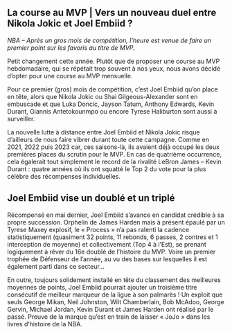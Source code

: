 ## La course au MVP | Vers un nouveau duel entre Nikola Jokic et Joel Embiid ?
_NBA – Après un gros mois de compétition, l’heure est venue de faire un premier point sur les favoris au titre de MVP._

Petit changement cette année. Plutôt que de proposer une course au MVP hebdomadaire, qui se répétait trop souvent à nos yeux, nous avons décidé d’opter pour une course au MVP mensuelle.

Pour ce premier (gros) mois de compétition, c’est Joel Embiid qu’on place en tête, alors que Nikola Jokic ou Shai Gilgeous-Alexander sont en embuscade et que Luka Doncic, Jayson Tatum, Anthony Edwards, Kevin Durant, Giannis Antetokounmpo ou encore Tyrese Haliburton sont aussi à surveiller.

La nouvelle lutte à distance entre Joel Embiid et Nikola Jokic risque d’ailleurs de nous faire vibrer durant toute cette campagne. Comme en 2021, 2022 puis 2023 car, ces saisons-là, ils avaient déjà occupé les deux premières places du scrutin pour le MVP. En cas de quatrième occurrence, cela égalerait tout simplement le record de la rivalité LeBron James – Kevin Durant : quatre années où ils ont squatté le Top 2 du vote pour la plus célèbre des récompenses individuelles.

## Joel Embiid vise un doublé et un triplé
Récompensé en mai dernier, Joel Embiid s’avance en candidat crédible à sa propre succession. Orphelin de James Harden mais à présent épaulé par un Tyrese Maxey explosif, le « Process » n’a pas ralenti la cadence statistiquement (quasiment 32 points, 11 rebonds, 6 passes, 2 contres et 1 interception de moyenne) et collectivement (Top 4 à l’Est), se prenant logiquement à rêver du 16e doublé de l’histoire du MVP. Voire un premier trophée de Défenseur de l’année, au vu des bases sur lesquelles il est également parti dans ce secteur…

En outre, toujours solidement installé en tête du classement des meilleures moyennes de points, Joel Embiid pourrait ajouter un troisième titre consécutif de meilleur marqueur de la ligue à son palmarès ! Un exploit que seuls George Mikan, Neil Johnston, Wilt Chamberlain, Bob McAdoo, George Gervin, Michael Jordan, Kevin Durant et James Harden ont réalisé par le passé. Preuve de la marque qu’est en train de laisser « JoJo » dans les livres d’histoire de la NBA.

